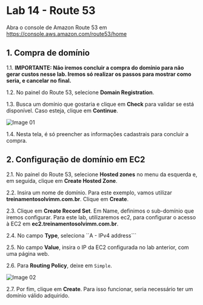 # Lab 14 - Route 53

Abra o console de Amazon Route 53 em https://console.aws.amazon.com/route53/home

## 1. Compra de domínio

1.1. **IMPORTANTE: Não iremos concluir a compra do domínio para não gerar custos nesse lab. Iremos só realizar os passos para mostrar como seria, e cancelar no final.**

1.2. No painel do Route 53, selecione **Domain Registration**.

1.3. Busca um domínio que gostaria e clique em **Check** para validar se está disponível. Caso esteja, clique em **Continue**.

![Image 01](https://d2yblsmsldwfto.cloudfront.net/lab14/lab-14-route53-01.png)

1.4. Nesta tela, é só preencher as informações cadastrais para concluir a compra.



## 2. Configuração de domínio em EC2

2.1. No painel do Route 53, selecione **Hosted zones** no menu da esquerda e, em seguida, clique em **Create Hosted Zone**.

2.2. Insira um nome de domínio. Para este exemplo, vamos utilizar **treinamentosolvimm.com.br**. Clique em **Create**.

2.3. Clique em **Create Record Set**. Em Name, definimos o sub-domínio que iremos configurar. Para este lab, utilizaremos ec2, para configurar o acesso à EC2 em **ec2.treinamentosolvimm.com.br**.

2.4. No campo **Type**, seleciona ``A - IPv4 address```

2.5. No campo **Value**, insira o IP da EC2 configurada no lab anterior, com uma página web.

2.6. Para **Routing Policy**, deixe em ```Simple```.

![Image 02](https://d2yblsmsldwfto.cloudfront.net/lab14/lab-14-route53-02.png)


2.7. Por fim, clique em **Create**. Para isso funcionar, seria necessário ter um domínio válido adquirido.
